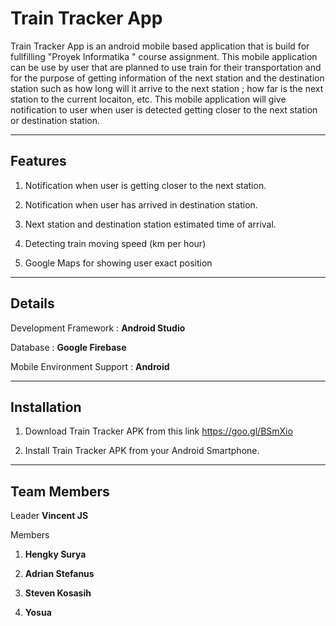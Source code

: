 # Train Tracker App
Train Tracker App is an android mobile based application that is build for fullfilling "Proyek Informatika " course assignment. This mobile application can be use by user that are planned to use train for their transportation and for the purpose of getting information of the next station and the destination station  such as how long will it arrive to the next station ; how far is the next station to the current locaiton, etc. This mobile application will give notification to user when user is detected getting closer to the next station or destination station. 

---

## **Features**

1. Notification when user is getting closer to the next station.

2. Notification when user has arrived in destination station.

3. Next station and destination station estimated time of arrival.

4. Detecting train moving speed (km per hour)

5. Google Maps for showing user exact position


---

## **Details**

Development Framework : **Android Studio**

Database : **Google Firebase**

Mobile Environment Support : **Android**

---

## **Installation**

1. Download Train Tracker APK from this link https://goo.gl/BSmXio

2. Install Train Tracker APK from your Android Smartphone.

---
## **Team Members**

Leader **Vincent JS**

Members

1. **Hengky Surya**

2. **Adrian Stefanus**

3. **Steven Kosasih**

4. **Yosua**
